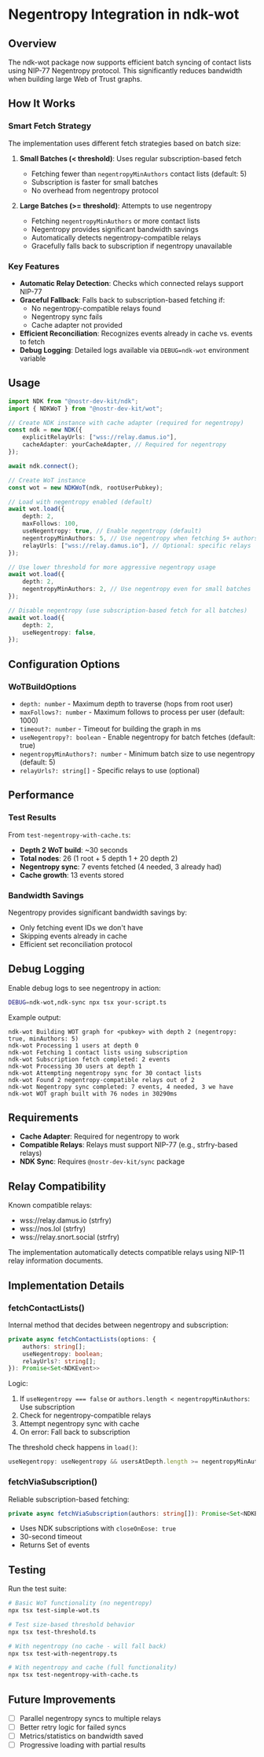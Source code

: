 # Negentropy Integration in ndk-wot

## Overview

The ndk-wot package now supports efficient batch syncing of contact lists using NIP-77 Negentropy protocol. This significantly reduces bandwidth when building large Web of Trust graphs.

## How It Works

### Smart Fetch Strategy

The implementation uses different fetch strategies based on batch size:

1. **Small Batches (< threshold)**: Uses regular subscription-based fetch
   - Fetching fewer than `negentropyMinAuthors` contact lists (default: 5)
   - Subscription is faster for small batches
   - No overhead from negentropy protocol

2. **Large Batches (>= threshold)**: Attempts to use negentropy
   - Fetching `negentropyMinAuthors` or more contact lists
   - Negentropy provides significant bandwidth savings
   - Automatically detects negentropy-compatible relays
   - Gracefully falls back to subscription if negentropy unavailable

### Key Features

- **Automatic Relay Detection**: Checks which connected relays support NIP-77
- **Graceful Fallback**: Falls back to subscription-based fetching if:
  - No negentropy-compatible relays found
  - Negentropy sync fails
  - Cache adapter not provided
- **Efficient Reconciliation**: Recognizes events already in cache vs. events to fetch
- **Debug Logging**: Detailed logs available via `DEBUG=ndk-wot` environment variable

## Usage

```typescript
import NDK from "@nostr-dev-kit/ndk";
import { NDKWoT } from "@nostr-dev-kit/wot";

// Create NDK instance with cache adapter (required for negentropy)
const ndk = new NDK({
    explicitRelayUrls: ["wss://relay.damus.io"],
    cacheAdapter: yourCacheAdapter, // Required for negentropy
});

await ndk.connect();

// Create WoT instance
const wot = new NDKWoT(ndk, rootUserPubkey);

// Load with negentropy enabled (default)
await wot.load({
    depth: 2,
    maxFollows: 100,
    useNegentropy: true, // Enable negentropy (default)
    negentropyMinAuthors: 5, // Use negentropy when fetching 5+ authors (default)
    relayUrls: ["wss://relay.damus.io"], // Optional: specific relays
});

// Use lower threshold for more aggressive negentropy usage
await wot.load({
    depth: 2,
    negentropyMinAuthors: 2, // Use negentropy even for small batches
});

// Disable negentropy (use subscription-based fetch for all batches)
await wot.load({
    depth: 2,
    useNegentropy: false,
});
```

## Configuration Options

### WoTBuildOptions

- `depth: number` - Maximum depth to traverse (hops from root user)
- `maxFollows?: number` - Maximum follows to process per user (default: 1000)
- `timeout?: number` - Timeout for building the graph in ms
- `useNegentropy?: boolean` - Enable negentropy for batch fetches (default: true)
- `negentropyMinAuthors?: number` - Minimum batch size to use negentropy (default: 5)
- `relayUrls?: string[]` - Specific relays to use (optional)

## Performance

### Test Results

From `test-negentropy-with-cache.ts`:

- **Depth 2 WoT build**: ~30 seconds
- **Total nodes**: 26 (1 root + 5 depth 1 + 20 depth 2)
- **Negentropy sync**: 7 events fetched (4 needed, 3 already had)
- **Cache growth**: 13 events stored

### Bandwidth Savings

Negentropy provides significant bandwidth savings by:
- Only fetching event IDs we don't have
- Skipping events already in cache
- Efficient set reconciliation protocol

## Debug Logging

Enable debug logs to see negentropy in action:

```bash
DEBUG=ndk-wot,ndk-sync npx tsx your-script.ts
```

Example output:
```
ndk-wot Building WOT graph for <pubkey> with depth 2 (negentropy: true, minAuthors: 5)
ndk-wot Processing 1 users at depth 0
ndk-wot Fetching 1 contact lists using subscription
ndk-wot Subscription fetch completed: 2 events
ndk-wot Processing 30 users at depth 1
ndk-wot Attempting negentropy sync for 30 contact lists
ndk-wot Found 2 negentropy-compatible relays out of 2
ndk-wot Negentropy sync completed: 7 events, 4 needed, 3 we have
ndk-wot WOT graph built with 76 nodes in 30290ms
```

## Requirements

- **Cache Adapter**: Required for negentropy to work
- **Compatible Relays**: Relays must support NIP-77 (e.g., strfry-based relays)
- **NDK Sync**: Requires `@nostr-dev-kit/sync` package

## Relay Compatibility

Known compatible relays:
- wss://relay.damus.io (strfry)
- wss://nos.lol (strfry)
- wss://relay.snort.social (strfry)

The implementation automatically detects compatible relays using NIP-11 relay information documents.

## Implementation Details

### fetchContactLists()

Internal method that decides between negentropy and subscription:

```typescript
private async fetchContactLists(options: {
    authors: string[];
    useNegentropy: boolean;
    relayUrls?: string[];
}): Promise<Set<NDKEvent>>
```

Logic:
1. If `useNegentropy === false` or `authors.length < negentropyMinAuthors`: Use subscription
2. Check for negentropy-compatible relays
3. Attempt negentropy sync with cache
4. On error: Fall back to subscription

The threshold check happens in `load()`:
```typescript
useNegentropy: useNegentropy && usersAtDepth.length >= negentropyMinAuthors
```

### fetchViaSubscription()

Reliable subscription-based fetching:

```typescript
private async fetchViaSubscription(authors: string[]): Promise<Set<NDKEvent>>
```

- Uses NDK subscriptions with `closeOnEose: true`
- 30-second timeout
- Returns Set of events

## Testing

Run the test suite:

```bash
# Basic WoT functionality (no negentropy)
npx tsx test-simple-wot.ts

# Test size-based threshold behavior
npx tsx test-threshold.ts

# With negentropy (no cache - will fall back)
npx tsx test-with-negentropy.ts

# With negentropy and cache (full functionality)
npx tsx test-negentropy-with-cache.ts
```

## Future Improvements

- [ ] Parallel negentropy syncs to multiple relays
- [ ] Better retry logic for failed syncs
- [ ] Metrics/statistics on bandwidth saved
- [ ] Progressive loading with partial results
